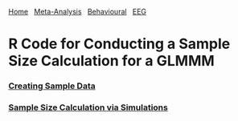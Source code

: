 [Home](home.md) &nbsp; [Meta-Analysis](meta-analysis.md) &nbsp; [Behavioural](behavioural.md) &nbsp; [EEG](eeg.md) 
# R Code for Conducting a Sample Size Calculation for a GLMMM

### [Creating Sample Data](sampleData.md)
### [Sample Size Calculation via Simulations](sampleSim.md)
